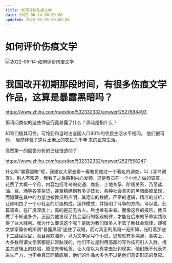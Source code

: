 ```yaml
---
title: 如何评价伤痕文学
date: 2022-06-14 00:00:00
updated: 2023-05-05 00:00:00
---
```



# 如何评价伤痕文学

![2022-06-14-如何评价伤痕文学](assets/2022-06-14-如何评价伤痕文学.jpeg)




# 我国改开初期那段时间，有很多伤痕文学作品，这算是暴露黑暗吗？

https://www.zhihu.com/question/532332332/answer/2527694493

那请问类似的这些作品究竟暴露了什么？黑暗是指什么？

知青们极其可怜，可怜到和当时占全国人口90%的农民生活水平相同。
他们很可怜， 居然体验了这片土地上的农民几千年 来的正常生活。

高赞第一的回答分析的已经很透彻了

https://www.zhihu.com/question/532332332/answer/2527558247

什么叫“暴露黑暗”呢，我建议大家去看一看教员做过一个著名的调查，叫《寻乌调查》，别人不知道，我看了之后感到内心发颤。这是教员在一个小地方做的调查，花费了大概一个月，内容包括寻乌的交通、商业、土地关系、阶级关系，乃至盐、油、豆、酒等各类杂货，甚至精确到有多少妓女，各种社会真实的黑暗面被呈现，而隐藏在其中的力量也被教员所点明，其翔实的数据，严密的逻辑，精准的分析，让你明白了一个小社会的阶级构成，运作模式，并指明了斗争的方向。可以说，此篇调查，在广度深度上，真的是前无古人，后也难有来者。而像这样的报告，教员做了不知道多少，正因为他发现了社会运行的客观规律，才能在后来的革命实践取得了巨大胜利。我为什么要说这个呢？是因为我们很多人不去了解社会规律，却被文学家廉价的所谓“暴露黑暗”迷住了双眼，而对真正的黑暗一无所知，光盯着那些下三路屎尿屁，而且喜欢脑补，以为文学家写个小说，思想就有多深邃，事实上，大多数所谓文学家都是非常肤浅的，他们不过是利用高超的写作技巧引人入胜，掩盖其逻辑上的缺陷，顺便夹带私货，让人信以为真拿去批判现实，他们既不代表先进生产力，也不会真正同情底层，他们的作品大多也不过是他们意识形态的反应。

